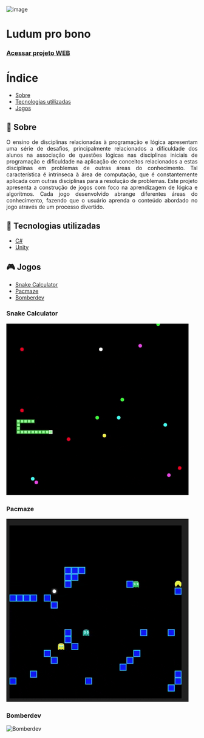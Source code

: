 ![image](public/menu.gif)

# Ludum pro bono

### [Acessar projeto WEB](https://ludum-pro-bono.github.io/ludum-pro-bono-frontend/menu/index.html)

# Índice
- [Sobre](#-🔖-sobre)
- [Tecnologias utilizadas](#-🚀-tecnologias-utilizadas)
- [Jogos](#-🎮-jogos)

## 🔖 Sobre
<p style='text-align: justify;'>
    O ensino de disciplinas relacionadas à programação e lógica apresentam uma série de desafios, principalmente relacionados a dificuldade dos alunos na associação de questões lógicas nas disciplinas iniciais de programação e dificuldade na aplicação de conceitos relacionados a estas disciplinas em problemas de outras áreas do conhecimento. Tal característica é intrínseca à área de computação, que é constantemente aplicada com outras disciplinas para a resolução de problemas. Este projeto apresenta a construção de jogos com foco na aprendizagem de lógica e algoritmos. Cada jogo desenvolvido abrange diferentes áreas do conhecimento, fazendo que o usuário aprenda o conteúdo abordado no jogo através de um processo divertido.
</p>

## 🚀 Tecnologias utilizadas

- [C#](https://docs.microsoft.com/pt-br/dotnet/csharp/)
- [Unity](https://unity.com/)

## 🎮 Jogos

- [Snake Calculator](#-snake-calculator)
- [Pacmaze](#-pacmaze)
- [Bomberdev](#-bomberdev)

### Snake Calculator
![Snake Calculator](public/snake.gif)


### Pacmaze
![Pacmaze](public/pacmaze.gif)



### Bomberdev
![Bomberdev](public/bomberdev.gif)